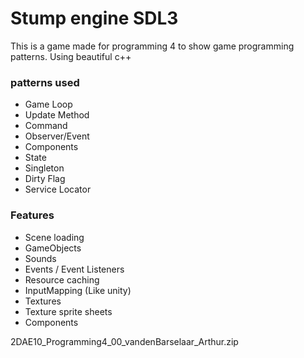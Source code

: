 # Stump engine SDL3


This is a game made for programming 4 to show game programming patterns.
Using beautiful c++

### patterns used

- Game Loop
- Update Method
- Command
- Observer/Event
- Components
- State
- Singleton
- Dirty Flag
- Service Locator

### Features
- Scene loading
- GameObjects
- Sounds
- Events / Event Listeners
- Resource caching
- InputMapping (Like unity)
- Textures
- Texture sprite sheets
- Components


2DAE10_Programming4_00_vandenBarselaar_Arthur.zip